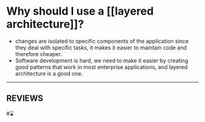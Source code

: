 # Why should I use a [[layered architecture]]?

- changes are isolated to specific components of the application since they deal with specific tasks, it makes it easier to maintain code and therefore cheaper.
- Software development is hard, we need to make it easier by creating good patterns that work in most enterprise applications, and layered architecture is a good one.

---
## REVIEWS
#⌛